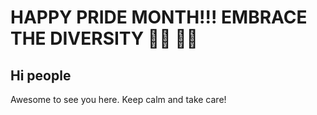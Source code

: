 # HAPPY PRIDE MONTH!!! EMBRACE THE DIVERSITY 🏳️‍🌈 🏳️‍⚧️

## Hi people

Awesome to see you here. Keep calm and take care!
